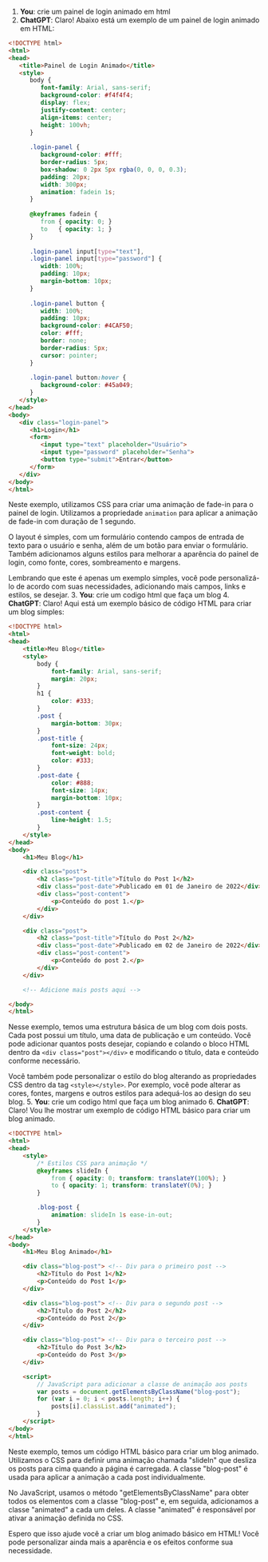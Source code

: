 1. **You**: crie um painel de login animado em html
2. **ChatGPT**: Claro! Abaixo está um exemplo de um painel de login animado em HTML:

```html
<!DOCTYPE html>
<html>
<head>
   <title>Painel de Login Animado</title>
   <style>
      body {
         font-family: Arial, sans-serif;
         background-color: #f4f4f4;
         display: flex;
         justify-content: center;
         align-items: center;
         height: 100vh;
      }
      
      .login-panel {
         background-color: #fff;
         border-radius: 5px;
         box-shadow: 0 2px 5px rgba(0, 0, 0, 0.3);
         padding: 20px;
         width: 300px;
         animation: fadein 1s;
      }
      
      @keyframes fadein {
         from { opacity: 0; }
         to   { opacity: 1; }
      }
      
      .login-panel input[type="text"],
      .login-panel input[type="password"] {
         width: 100%;
         padding: 10px;
         margin-bottom: 10px;
      }
      
      .login-panel button {
         width: 100%;
         padding: 10px;
         background-color: #4CAF50;
         color: #fff;
         border: none;
         border-radius: 5px;
         cursor: pointer;
      }
      
      .login-panel button:hover {
         background-color: #45a049;
      }
   </style>
</head>
<body>
   <div class="login-panel">
      <h1>Login</h1>
      <form>
         <input type="text" placeholder="Usuário">
         <input type="password" placeholder="Senha">
         <button type="submit">Entrar</button>
      </form>
   </div>
</body>
</html>
```

Neste exemplo, utilizamos CSS para criar uma animação de fade-in para o painel de login. Utilizamos a propriedade `animation` para aplicar a animação de fade-in com duração de 1 segundo.

O layout é simples, com um formulário contendo campos de entrada de texto para o usuário e senha, além de um botão para enviar o formulário. Também adicionamos alguns estilos para melhorar a aparência do painel de login, como fonte, cores, sombreamento e margens.

Lembrando que este é apenas um exemplo simples, você pode personalizá-lo de acordo com suas necessidades, adicionando mais campos, links e estilos, se desejar.
3. **You**: crie um codigo html que faça um blog
4. **ChatGPT**: Claro! Aqui está um exemplo básico de código HTML para criar um blog simples:

```html
<!DOCTYPE html>
<html>
<head>
    <title>Meu Blog</title>
    <style>
        body {
            font-family: Arial, sans-serif;
            margin: 20px;
        }
        h1 {
            color: #333;
        }
        .post {
            margin-bottom: 30px;
        }
        .post-title {
            font-size: 24px;
            font-weight: bold;
            color: #333;
        }
        .post-date {
            color: #888;
            font-size: 14px;
            margin-bottom: 10px;
        }
        .post-content {
            line-height: 1.5;
        }
    </style>
</head>
<body>
    <h1>Meu Blog</h1>

    <div class="post">
        <h2 class="post-title">Título do Post 1</h2>
        <div class="post-date">Publicado em 01 de Janeiro de 2022</div>
        <div class="post-content">
            <p>Conteúdo do post 1.</p>
        </div>
    </div>

    <div class="post">
        <h2 class="post-title">Título do Post 2</h2>
        <div class="post-date">Publicado em 02 de Janeiro de 2022</div>
        <div class="post-content">
            <p>Conteúdo do post 2.</p>
        </div>
    </div>

    <!-- Adicione mais posts aqui -->

</body>
</html>
```

Nesse exemplo, temos uma estrutura básica de um blog com dois posts. Cada post possui um título, uma data de publicação e um conteúdo. Você pode adicionar quantos posts desejar, copiando e colando o bloco HTML dentro da `<div class="post"></div>` e modificando o título, data e conteúdo conforme necessário.

Você também pode personalizar o estilo do blog alterando as propriedades CSS dentro da tag `<style></style>`. Por exemplo, você pode alterar as cores, fontes, margens e outros estilos para adequá-los ao design do seu blog.
5. **You**: crie um codigo html que faça um blog animado
6. **ChatGPT**: Claro! Vou lhe mostrar um exemplo de código HTML básico para criar um blog animado.

```html
<!DOCTYPE html>
<html>
<head>
    <style>
        /* Estilos CSS para animação */
        @keyframes slideIn {
            from { opacity: 0; transform: translateY(100%); }
            to { opacity: 1; transform: translateY(0%); }
        }

        .blog-post {
            animation: slideIn 1s ease-in-out;
        }
    </style>
</head>
<body>
    <h1>Meu Blog Animado</h1>

    <div class="blog-post"> <!-- Div para o primeiro post -->
        <h2>Título do Post 1</h2>
        <p>Conteúdo do Post 1</p>
    </div>

    <div class="blog-post"> <!-- Div para o segundo post -->
        <h2>Título do Post 2</h2>
        <p>Conteúdo do Post 2</p>
    </div>

    <div class="blog-post"> <!-- Div para o terceiro post -->
        <h2>Título do Post 3</h2>
        <p>Conteúdo do Post 3</p>
    </div>

    <script>
        // JavaScript para adicionar a classe de animação aos posts
        var posts = document.getElementsByClassName("blog-post");
        for (var i = 0; i < posts.length; i++) {
            posts[i].classList.add("animated");
        }
    </script>
</body>
</html>
```

Neste exemplo, temos um código HTML básico para criar um blog animado. Utilizamos o CSS para definir uma animação chamada "slideIn" que desliza os posts para cima quando a página é carregada. A classe "blog-post" é usada para aplicar a animação a cada post individualmente.

No JavaScript, usamos o método "getElementsByClassName" para obter todos os elementos com a classe "blog-post" e, em seguida, adicionamos a classe "animated" a cada um deles. A classe "animated" é responsável por ativar a animação definida no CSS.

Espero que isso ajude você a criar um blog animado básico em HTML! Você pode personalizar ainda mais a aparência e os efeitos conforme sua necessidade.